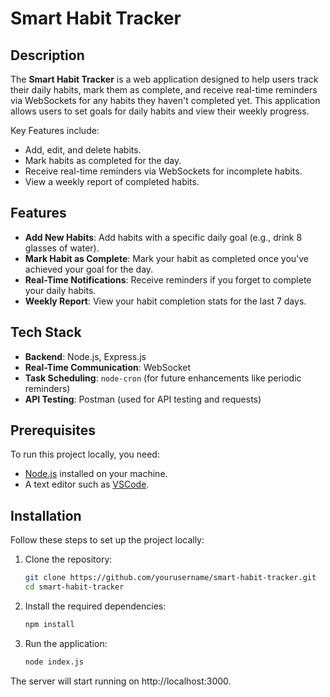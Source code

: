 # Smart Habit Tracker

## Description

The **Smart Habit Tracker** is a web application designed to help users track their daily habits, mark them as complete, and receive real-time reminders via WebSockets for any habits they haven't completed yet. This application allows users to set goals for daily habits and view their weekly progress.

Key Features include:

- Add, edit, and delete habits.
- Mark habits as completed for the day.
- Receive real-time reminders via WebSockets for incomplete habits.
- View a weekly report of completed habits.

## Features

- **Add New Habits**: Add habits with a specific daily goal (e.g., drink 8 glasses of water).
- **Mark Habit as Complete**: Mark your habit as completed once you've achieved your goal for the day.
- **Real-Time Notifications**: Receive reminders if you forget to complete your daily habits.
- **Weekly Report**: View your habit completion stats for the last 7 days.

## Tech Stack

- **Backend**: Node.js, Express.js
- **Real-Time Communication**: WebSocket
- **Task Scheduling**: `node-cron` (for future enhancements like periodic reminders)
- **API Testing**: Postman (used for API testing and requests)

## Prerequisites

To run this project locally, you need:

- [Node.js](https://nodejs.org/en/) installed on your machine.
- A text editor such as [VSCode](https://code.visualstudio.com/).

## Installation

Follow these steps to set up the project locally:

1. Clone the repository:

   ```bash
   git clone https://github.com/yourusername/smart-habit-tracker.git
   cd smart-habit-tracker

2. Install the required dependencies:

    ```bash
    npm install

3. Run the application:

    ```bash
    node index.js
  The server will start running on http://localhost:3000.

